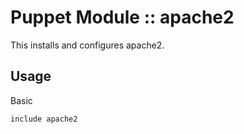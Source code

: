 # Puppet Module :: apache2

This installs and configures apache2.

## Usage

Basic

`include apache2`
